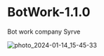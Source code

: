 # BotWork-1.1.0
 Bot work company Syrve



![photo_2024-01-14_15-45-33](https://github.com/WoLand-Q/BotWork-1.1.0/assets/72334898/541296b5-8d27-4c12-a002-e315857b2ad7)
